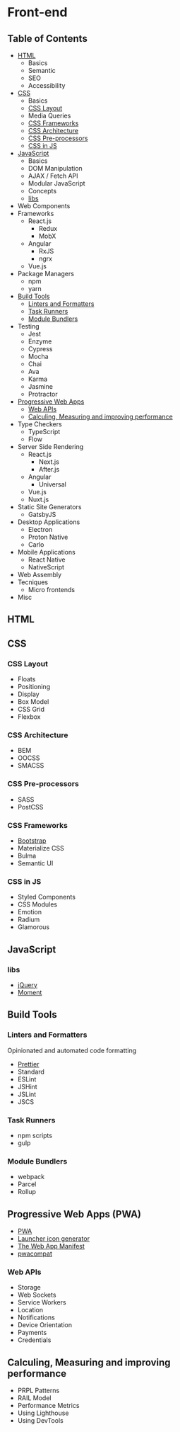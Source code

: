 # Front-end

## Table of Contents

* [HTML](#html)
  * Basics
  * Semantic
  * SEO
  * Accessibility
* [CSS](#css)
  * Basics
  * [CSS Layout](#css-layout)
  * Media Queries
  * [CSS Frameworks](#css-frameworks)
  * [CSS Architecture](#css-architecture)
  * [CSS Pre-processors](#css-pre-processors)
  * [CSS in JS](#css-in-js)
* [JavaScript](#javascript)
  * Basics
  * DOM Manipulation
  * AJAX / Fetch API
  * Modular JavaScript
  * Concepts
  * [libs](#libs)
* Web Components
* Frameworks
  * React.js
    * Redux
    * MobX
  * Angular
    * RxJS
    * ngrx
  * Vue.js
* Package Managers
  * npm
  * yarn
* [Build Tools](#build-tools)
  * [Linters and Formatters](#linters-and-formatters)
  * [Task Runners](#task-runners)
  * [Module Bundlers](#module-bundlers)
* Testing
  * Jest
  * Enzyme
  * Cypress
  * Mocha
  * Chai
  * Ava
  * Karma
  * Jasmine
  * Protractor
* [Progressive Web Apps](#progressive-web-apps-pwa)
  * [Web APIs](#web-apis)
  * [Calculing, Measuring and improving performance](#calculing-measuring-and-improving-performance)
* Type Checkers
  * TypeScript
  * Flow
* Server Side Rendering
  * React.js
    * Next.js
    * After.js
  * Angular
    * Universal
  * Vue.js
  * Nuxt.js
* Static Site Generators
  * GatsbyJS
* Desktop Applications
  * Electron
  * Proton Native
  * Carlo
* Mobile Applications
  * React Native
  * NativeScript
* Web Assembly
* Tecniques
  * Micro frontends
* Misc

## HTML

## CSS

### CSS Layout

* Floats
* Positioning
* Display
* Box Model
* CSS Grid
* Flexbox

### CSS Architecture

* BEM
* OOCSS
* SMACSS

### CSS Pre-processors

* SASS
* PostCSS

### CSS Frameworks

* [Bootstrap](https://getbootstrap.com/)
* Materialize CSS
* Bulma
* Semantic UI

### CSS in JS

* Styled Components
* CSS Modules
* Emotion
* Radium
* Glamorous

## JavaScript

### libs

* [jQuery](https://jquery.com/)
* [Moment](https://momentjs.com/)

## Build Tools

### Linters and Formatters

Opinionated and automated code formatting

* [Prettier](https://prettier.io/)
* Standard
* ESLint
* JSHint
* JSLint
* JSCS

### Task Runners

* npm scripts
* gulp

### Module Bundlers

* webpack
* Parcel
* Rollup

## Progressive Web Apps (PWA)

- [PWA](https://developers.google.com/web/progressive-web-apps/)
- [Launcher icon generator](https://romannurik.github.io/AndroidAssetStudio/icons-launcher.html#foreground.type=clipart&foreground.clipart=android&foreground.space.trim=1&foreground.space.pad=0.25&foreColor=rgba(96%2C%20125%2C%20139%2C%200)&backColor=rgb(68%2C%20138%2C%20255)&crop=0&backgroundShape=square&effects=none&name=ic_launcher)
- [The Web App Manifest](https://developers.google.com/web/fundamentals/web-app-manifest/)
- [pwacompat](https://github.com/GoogleChromeLabs/pwacompat)

### Web APIs

* Storage
* Web Sockets
* Service Workers
* Location
* Notifications
* Device Orientation
* Payments
* Credentials

## Calculing, Measuring and improving performance

* PRPL Patterns
* RAIL Model
* Performance Metrics
* Using Lighthouse
* Using DevTools
